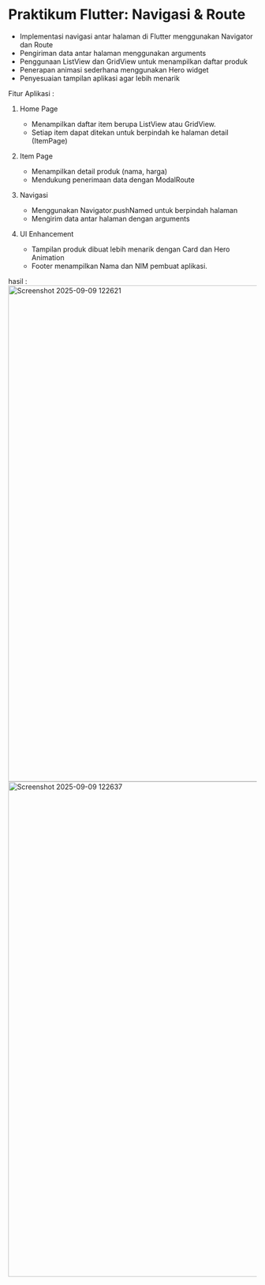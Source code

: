 # Praktikum Flutter: Navigasi & Route

- Implementasi navigasi antar halaman di Flutter menggunakan Navigator dan Route
- Pengiriman data antar halaman menggunakan arguments
- Penggunaan ListView dan GridView untuk menampilkan daftar produk
- Penerapan animasi sederhana menggunakan Hero widget
- Penyesuaian tampilan aplikasi agar lebih menarik

Fitur Aplikasi :
1. Home Page
   - Menampilkan daftar item berupa ListView atau GridView.
   - Setiap item dapat ditekan untuk berpindah ke halaman detail (ItemPage)

2. Item Page
   - Menampilkan detail produk (nama, harga)
   - Mendukung penerimaan data dengan ModalRoute

3. Navigasi
   - Menggunakan Navigator.pushNamed untuk berpindah halaman
   - Mengirim data antar halaman dengan arguments


4. UI Enhancement
   - Tampilan produk dibuat lebih menarik dengan Card dan Hero Animation
   - Footer menampilkan Nama dan NIM pembuat aplikasi.
  
hasil :
<img width="762" height="1007" alt="Screenshot 2025-09-09 122621" src="https://github.com/user-attachments/assets/7c0f33a0-90ba-46ce-9f61-d654996eddf1" />
<img width="762" height="1005" alt="Screenshot 2025-09-09 122637" src="https://github.com/user-attachments/assets/355c899a-e7bb-4857-b05d-ee79f22e54b2" />







